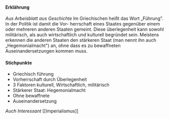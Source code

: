 #### Erklährung 
*Aus Arbeisblatt aus Geschichte*
Im Griechischen heißt das Wort „Führung". In der Politik ist damit die Vor- herrschaft eines Staates gegenüber einem oder mehreren anderen Staaten gemeint. Diese überlegenheit kann sowohl militärisch, als auch wirtschaftlich und kulturell begründet sein. Meistens erkennen die anderen Staaten den stärkeren Staat (man nennt ihn auch „Hegemonialmacht") an, ohne dass es zu bewaffneten Auseinandersetzungen kommen muss.

#### Stichpunkte
- Griechisch führung
- Vorherrschaft durch Überlegenheit
- 3 Faktoren kulturell, Wirtschaftlich, militärisch
- Stärkerer Staat: Hegemonialmacht
- Ohne bewaffnete
- Auseinandersetzung

*Auch Interessant*
[[Imperialismus]]
